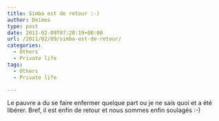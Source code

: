 ```yaml
---
title: Simba est de retour :-)
author: Deimos
type: post
date: 2011-02-09T07:28:19+00:00
url: /2011/02/09/simba-est-de-retour/
categories:
  - Others
  - Private life
tags:
  - Others
  - Private life

---
```

  
Le pauvre a du se faire enfermer quelque part ou je ne sais quoi et a été libérer. Bref, il est enfin de retour et nous sommes enfin soulagés :-)